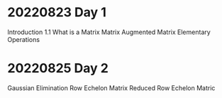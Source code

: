 # 20220823 Day 1 
  Introduction
  1.1 What is a Matrix
    Matrix
    Augmented Matrix
    Elementary Operations
    
    
# 20220825 Day 2
  Gaussian Elimination
  Row Echelon Matrix
  Reduced Row Echelon Matric
  
